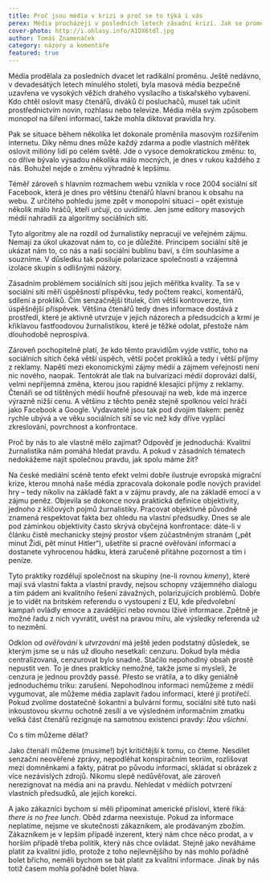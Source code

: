 ```yaml
---
title: Proč jsou média v krizi a proč se to týká i vás
perex: Média procházejí v posledních letech zásadní krizí. Jak se proměnila pod vlivem rozmachu internetu a proč by vás to mělo zajímat?
cover-photo: http://i.ohlasy.info/A1DX6tdl.jpg
author: Tomáš Znamenáček
category: názory a komentáře
featured: true
---
```


Média prodělala za posledních dvacet let radikální proměnu. Ještě nedávno, v devadesátých letech minulého století, byla masová média bezpečně uzavřena ve vysokých věžích drahého vysílacího a tiskařského vybavení. Kdo chtěl oslovit masy čtenářů, diváků či posluchačů, musel tak učinit prostřednictvím novin, rozhlasu nebo televize. Média měla svým způsobem monopol na šíření informací, takže mohla diktovat pravidla hry.

Pak se situace během několika let dokonale proměnila masovým rozšířením internetu. Díky němu dnes může každý zdarma a podle vlastních měřítek oslovit milióny lidí po celém světě. Jde o vysoce demokratickou změnu: to, co dříve bývalo výsadou několika málo mocných, je dnes v rukou každého z nás. Bohužel nejde o změnu výhradně k lepšímu.

Téměř zároveň s hlavním rozmachem webu vznikla v roce 2004 sociální síť Facebook, která je dnes pro většinu čtenářů hlavní branou k obsahu na webu. Z určitého pohledu jsme zpět v monopolní situaci – opět existuje několik málo hráčů, kteří určují, co uvidíme. Jen jsme editory masových médií nahradili za algoritmy sociálních sítí.

Tyto algoritmy ale na rozdíl od žurnalistiky nepracují ve veřejném zájmu. Nemají za úkol ukazovat nám to, co je důležité. Principem sociální sítě je ukázat nám to, co nás a naši sociální bublinu baví, s čím souhlasíme a souzníme. V důsledku tak posiluje polarizace společnosti a vzájemná izolace skupin s odlišnými názory.

Zásadním problémem sociálních sítí jsou jejich měřítka kvality. Ta se v sociální síti měří úspěšností příspěvku, tedy počtem reakcí, komentářů, sdílení a prokliků. Čím senzačnější titulek, čím větší kontroverze, tím úspěšnější příspěvek. Většina čtenářů tedy dnes informace dostává z prostředí, které je aktivně utvrzuje v jejich názorech a předsudcích a krmí je křiklavou fastfoodovou žurnalistikou, které je těžké odolat, přestože nám dlouhodobě neprospívá.

Zároveň pochopitelně platí, že kdo těmto pravidlům vyjde vstříc, toho na sociálních sítích čeká větší úspěch, větší počet prokliků a tedy i větší příjmy z reklamy. Napětí mezi ekonomickými zájmy médií a zájmem veřejnosti není nic nového, naopak. Tentokrát ale tlak na bulvarizaci médií doprovází další, velmi nepříjemná změna, kterou jsou rapidně klesající příjmy z reklamy. Čtenáři se od tištěných médií houfně přesouvají na web, kde má inzerce výrazně nižší cenu. A většinu z těchto peněz stejně spolknou velcí hráči jako Facebook a Google. Vydavatelé jsou tak pod dvojím tlakem: peněz rychle ubývá a ve věku sociálních sítí se víc než kdy dříve vyplácí zkreslování, povrchnost a konfrontace.

Proč by nás to ale vlastně mělo zajímat? Odpověď je jednoduchá: Kvalitní žurnalistika nám pomáhá hledat pravdu. A pokud v zásadních tématech nedokážeme najít společnou pravdu, jak spolu máme žít?

Na české mediální scéně tento efekt velmi dobře ilustruje evropská migrační krize, kterou mnohá naše média zpracovala dokonale podle nových pravidel hry – tedy nikoliv na základě fakt a v zájmu pravdy, ale na základě emocí a v zájmu peněz. Objevila se dokonce nová praktická definice objektivity, jednoho z klíčových pojmů žurnalistiky. Pracovat objektivně původně znamená respektovat fakta bez ohledu na vlastní předsudky. Dnes se ale pod záminkou objektivity často skrývá obyčejná konfrontace: dáte-li v článku čistě mechanicky stejný prostor všem zúčastněným stranám („pět minut Židi, pět minut Hitler“), ušetříte si pracné ověřování informací a dostanete vyhrocenou hádku, která zaručeně přitáhne pozornost a tím i peníze.

Tyto praktiky rozdělují společnost na skupiny (ne-li rovnou *kmeny*), které mají svá vlastní fakta a vlastní pravdy, nejsou schopny vzájemného dialogu a tím pádem ani kvalitního řešení závažných, polarizujících problémů. Dobře je to vidět na britském referendu o vystoupení z EU, kde předvolební kampaň ovládly emoce a zavádějící nebo rovnou lživé informace. Zpětně je možné řadu z nich vyvrátit, uvést na pravou míru, ale výsledky referenda už to nezmění.

Odklon od *ověřování* k *utvrzování* má ještě jeden podstatný důsledek, se kterým jsme se u nás už dlouho nesetkali: cenzuru. Dokud byla média centralizovaná, cenzurovat bylo snadné. Stačilo nepohodlný obsah prostě nepustit ven. To je dnes prakticky nemožné, takže jsme si mysleli, že cenzura je jednou provždy passé. Přesto se vrátila, a to díky geniálně jednoduchému triku: zarušení. Nepohodlnou informaci nemůžeme z médií vygumovat, ale můžeme média zaplavit řadou informací, které jí protiřečí. Pokud zvolíme dostatečně šokantní a bulvární formu, sociální sítě tuto naši inkoustovou skvrnu ochotně zesílí a ve výsledném informačním zmatku velká část čtenářů rezignuje na samotnou existenci pravdy: *lžou všichni*.

Co s tím můžeme dělat?

Jako čtenáři můžeme (musíme!) být kritičtější k tomu, co čteme. Nesdílet senzační neověřené zprávy, nepodléhat konspiračním teoriím, rozlišovat mezi domněnkami a fakty, pátrat po původu informací, skládat si obrázek z více nezávislých zdrojů. Nikomu slepě nedůvěřovat, ale zároveň nerezignovat na média ani na pravdu. Nehledat v médiích potvrzení vlastních předsudků, ale jejich korekci.

A jako zákazníci bychom si měli připomínat americké přísloví, které říká: *there is no free lunch*. Oběd zdarma neexistuje. Pokud za informace neplatíme, nejsme ve skutečnosti zákazníkem, ale prodávaným zbožím. Zákazníkem je v lepším případě inzerent, který nám chce něco prodat, a v horším případě třeba politik, který nás chce ovládat. Stejně jako neváháme platit za kvalitní jídlo, protože z toho nejlevnějšího by nás mohlo pořádně bolet břicho, neměli bychom se bát platit za kvalitní informace. Jinak by nás totiž časem mohla pořádně bolet hlava.
